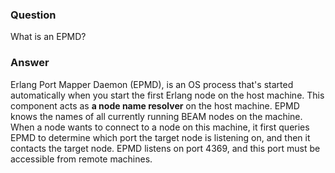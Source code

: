 ### Question
What is an EPMD?


### Answer
<div>

<div>

<div>

<div>

Erlang Port Mapper Daemon (EPMD), is an OS process that's started
automatically when you start the first Erlang node on the host machine.
This component acts as **a node name resolver** on the host machine.
EPMD knows the names of all currently running BEAM nodes on the machine.
When a node wants to connect to a node on this machine, it first queries
EPMD to determine which port the target node is listening on, and then
it contacts the target node. EPMD listens on port 4369, and this port
must be accessible from remote machines. 

</div>

</div>

</div>

</div>


